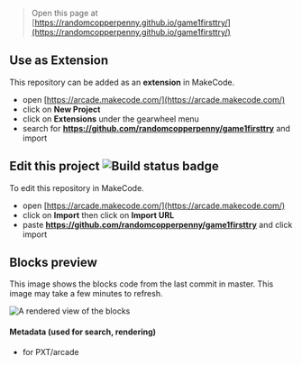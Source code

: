  


> Open this page at [https://randomcopperpenny.github.io/game1firsttry/](https://randomcopperpenny.github.io/game1firsttry/)

## Use as Extension

This repository can be added as an **extension** in MakeCode.

* open [https://arcade.makecode.com/](https://arcade.makecode.com/)
* click on **New Project**
* click on **Extensions** under the gearwheel menu
* search for **https://github.com/randomcopperpenny/game1firsttry** and import

## Edit this project ![Build status badge](https://github.com/randomcopperpenny/game1firsttry/workflows/MakeCode/badge.svg)

To edit this repository in MakeCode.

* open [https://arcade.makecode.com/](https://arcade.makecode.com/)
* click on **Import** then click on **Import URL**
* paste **https://github.com/randomcopperpenny/game1firsttry** and click import

## Blocks preview

This image shows the blocks code from the last commit in master.
This image may take a few minutes to refresh.

![A rendered view of the blocks](https://github.com/randomcopperpenny/game1firsttry/raw/master/.github/makecode/blocks.png)

#### Metadata (used for search, rendering)

* for PXT/arcade
<script src="https://makecode.com/gh-pages-embed.js"></script><script>makeCodeRender("{{ site.makecode.home_url }}", "{{ site.github.owner_name }}/{{ site.github.repository_name }}");</script>
